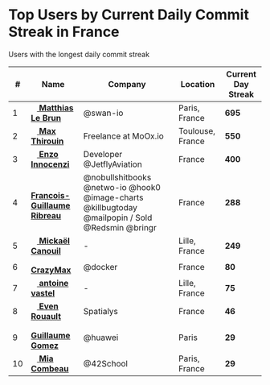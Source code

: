 # Top Users by Current Daily Commit Streak in France

Users with the longest daily commit streak

<table width="100%">
    <thead>
        <tr>
            <th>#</th>
            <th>Name</th>
            <th>Company</th>
            <th>Location</th>
            <th>Current Day Streak</th>
        </tr>
    </thead>
    <tbody>
        <tr>
    <td>1</td>
    <td>
        <a href="https://github.com/bloodyowl">
            <img src="https://avatars.githubusercontent.com/u/1688645?s=72&u=7f12174aeae34c99861918836ef527b7fd927101&v=4" height="12" />
             <b>Matthias Le Brun</b>
        </a>
    </td>
    <td>
        @swan-io
    </td>
    <td>
        Paris, France
    </td>
    <td>
        <b>695</b>
    </td>
</tr><tr>
    <td>2</td>
    <td>
        <a href="https://github.com/MoOx">
            <img src="https://avatars.githubusercontent.com/u/157534?s=72&u=399d4103e3bcf74bb9ef02eb5fe5da40dc90d2db&v=4" height="12" />
             <b>Max Thirouin</b>
        </a>
    </td>
    <td>
        Freelance at MoOx.io
    </td>
    <td>
        Toulouse, France
    </td>
    <td>
        <b>550</b>
    </td>
</tr><tr>
    <td>3</td>
    <td>
        <a href="https://github.com/innocenzi">
            <img src="https://avatars.githubusercontent.com/u/16060559?s=72&u=cf061757407ef529958cf24bac8d2f699ad6e6ed&v=4" height="12" />
             <b>Enzo Innocenzi</b>
        </a>
    </td>
    <td>
        Developer @JetflyAviation
    </td>
    <td>
        France
    </td>
    <td>
        <b>400</b>
    </td>
</tr><tr>
    <td>4</td>
    <td>
        <a href="https://github.com/FGRibreau">
            <img src="https://avatars.githubusercontent.com/u/138050?s=72&u=a3ba0d324f400f6497eca4a3d273f5020a4c7b31&v=4" height="12" />
             <b>Francois-Guillaume Ribreau</b>
        </a>
    </td>
    <td>
        @nobullshitbooks @netwo-io @hook0 @image-charts  @killbugtoday @mailpopin  / Sold @Redsmin @bringr
    </td>
    <td>
        France
    </td>
    <td>
        <b>288</b>
    </td>
</tr><tr>
    <td>5</td>
    <td>
        <a href="https://github.com/mcanouil">
            <img src="https://avatars.githubusercontent.com/u/8896044?s=72&u=86a5cbe0323a90349d87b7fa1fd4b22ae9d45ea2&v=4" height="12" />
             <b>Mickaël Canouil</b>
        </a>
    </td>
    <td>
        -
    </td>
    <td>
        Lille, France
    </td>
    <td>
        <b>249</b>
    </td>
</tr><tr>
    <td>6</td>
    <td>
        <a href="https://github.com/crazy-max">
            <img src="https://avatars.githubusercontent.com/u/1951866?s=72&v=4" height="12" />
             <b>CrazyMax</b>
        </a>
    </td>
    <td>
        @docker
    </td>
    <td>
        France
    </td>
    <td>
        <b>80</b>
    </td>
</tr><tr>
    <td>7</td>
    <td>
        <a href="https://github.com/antoinevastel">
            <img src="https://avatars.githubusercontent.com/u/5827148?s=72&v=4" height="12" />
             <b>antoine vastel</b>
        </a>
    </td>
    <td>
        -
    </td>
    <td>
        Lille, France
    </td>
    <td>
        <b>75</b>
    </td>
</tr><tr>
    <td>8</td>
    <td>
        <a href="https://github.com/rouault">
            <img src="https://avatars.githubusercontent.com/u/1192433?s=72&u=947be9d1eb18e70faa08dbdedf84de7a1e2568f4&v=4" height="12" />
             <b>Even Rouault</b>
        </a>
    </td>
    <td>
        Spatialys
    </td>
    <td>
        France
    </td>
    <td>
        <b>46</b>
    </td>
</tr><tr>
    <td>9</td>
    <td>
        <a href="https://github.com/GuillaumeGomez">
            <img src="https://avatars.githubusercontent.com/u/3050060?s=72&u=6ca85464b07c5464a052250a4fc3e3f9c03c97ed&v=4" height="12" />
             <b>Guillaume Gomez</b>
        </a>
    </td>
    <td>
        @huawei
    </td>
    <td>
        Paris
    </td>
    <td>
        <b>29</b>
    </td>
</tr><tr>
    <td>10</td>
    <td>
        <a href="https://github.com/mcombeau">
            <img src="https://avatars.githubusercontent.com/u/52008667?s=72&u=889adc6df09a8b3f8ee8944b7179bf857860ac7c&v=4" height="12" />
             <b>Mia Combeau</b>
        </a>
    </td>
    <td>
        @42School
    </td>
    <td>
        Paris, France
    </td>
    <td>
        <b>29</b>
    </td>
</tr>
    </tbody>
</table>
